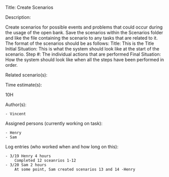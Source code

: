 Title: Create Scenarios

Description:

  Create scenarios for possible events and problems that could occur
  during the usage of the open bank. Save the scenarios within the
  Scenarios folder and like the file containing the scenario to any
  tasks that are related to it. The format of the scenarios should be
  as follows:
		Title: This is the Title
		Initial Situation: This is what the system should look like
			at the start of the scenario.
		Step #: The individual actions that are performed
		Final Situation: How the system should look like when all the
			steps have been performed in order.
  
Related scenario(s):


  
Time estimate(s):

  10H

Author(s):

    - Vincent

Assigned persons (currently working on task):

    - Henry
    - Sam

Log entries (who worked when and how long on this):

    - 3/19 Henry 4 hours
        Completed 12 sceanrios 1-12
    - 3/20 Sam 2 hours
        At some point, Sam created scenarios 13 and 14 -Henry


